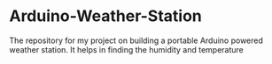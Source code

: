 # Arduino-Weather-Station

The repository for my project on building a portable Arduino powered weather station.
It helps in finding the humidity and temperature




